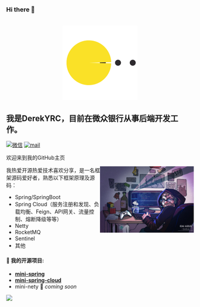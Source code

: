 ### Hi there 👋

<div align="center">
	<br>
	<img src="https://raw.githubusercontent.com/Aniket965/Aniket965/master/pacman.svg?sanitize=true" width="200" height="200">
</div>

## 我是DerekYRC，目前在微众银行从事后端开发工作。
[![微信](https://img.shields.io/badge/%E5%BE%AE%E4%BF%A1-15521077528-blue)](https://img.shields.io/badge/%E5%BE%AE%E4%BF%A1-15521077528-blue)
[![mail](https://img.shields.io/badge/mail-15521077528%40163.com-brightgreen)](mailto:15521077528@163.com)

欢迎来到我的GitHub主页

<img align="right" alt="img" src="https://github.com/FernandoRoldan93/FernandoRoldan93/blob/master/cover_image.jpg" width="50%" height="auto" />

我热爱开源热爱技术喜欢分享，是一名框架源码爱好者，熟悉以下框架原理及源码：

- Spring/SpringBoot
- Spring Cloud（服务注册和发现、负载均衡、Feign、API网关、流量控制、熔断降级等等）
- Netty
- RocketMQ
- Sentinel
- 其他

#### 🌱 我的开源项目: 
- [**mini-spring**](https://github.com/DerekYRC/mini-spring) 
- [**mini-spring-cloud**](https://github.com/DerekYRC/mini-spring-cloud)
- mini-nety 🚀 *coming soon*


<p>
	<img width="50%" align="left" src="https://github-readme-stats.vercel.app/api?username=DerekYRC&show_icons=true&hide_border=true" />


</p>

<!--
**DerekYRC/DerekYRC** is a ✨ _special_ ✨ repository because its `README.md` (this file) appears on your GitHub profile.

Here are some ideas to get you started:

- 🔭 I’m currently working on ...
- 🌱 I’m currently learning ...
- 👯 I’m looking to collaborate on ...
- 🤔 I’m looking for help with ...
- 💬 Ask me about ...
- 📫 How to reach me: ...
- 😄 Pronouns: ...
- ⚡ Fun fact: ...
-->
